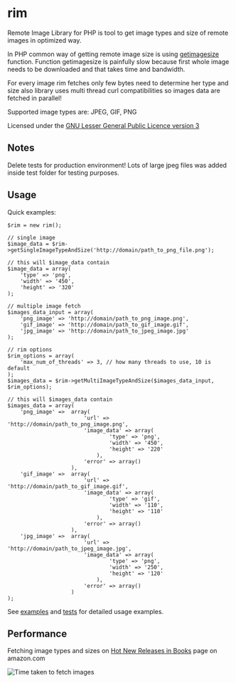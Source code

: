 rim
============================

Remote Image Library for PHP is tool to get image types and size of remote images in optimized way.

In PHP common way of getting remote image size is using [getimagesize](http://php.net/manual/en/function.getimagesize.php) function.
Function getimagesize is painfully slow because first whole image needs to be downloaded and that takes time and bandwidth.

For every image rim fetches only few bytes need to determine her type and size also library uses multi thread curl compatibilities so images data are fetched in parallel!

Supported image types are: JPEG, GIF, PNG

Licensed under the [GNU Lesser General Public Licence version 3](http://www.gnu.org/licenses/lgpl-3.0.txt)

Notes
-----

Delete tests for production environment! Lots of large jpeg files was added inside test folder for testing purposes.


Usage
-----

Quick examples:

    $rim = new rim();

	// single image
    $image_data = $rim->getSingleImageTypeAndSize('http://domain/path_to_png_file.png');

	// this will $image_data contain
    $image_data = array(
        'type' => 'png',
        'width' => '450',
        'height' => '320'
    );

	// multiple image fetch
	$images_data_input = array(
		'png_image' => 'http://domain/path_to_png_image.png',
		'gif_image'	=> 'http://domain/path_to_gif_image.gif',
		'jpg_image' => 'http://domain/path_to_jpeg_image.jpg'
	);

	// rim options
	$rim_options = array(
		'max_num_of_threads' => 3, // how many threads to use, 10 is default
	);
	$images_data = $rim->getMultiImageTypeAndSize($images_data_input, $rim_options);

	// this will $images_data contain
	$images_data = array(
		'png_image' => 	array(
							'url' => 'http://domain/path_to_png_image.png',
							'image_data' => array(
									'type' => 'png',
									'width' => '450',
									'height' => '220'
								),
							'error' => array()
						),
		'gif_image' => 	array(
							'url' => 'http://domain/path_to_gif_image.gif',
							'image_data' => array(
									'type' => 'gif',
									'width' => '110',
									'height' => '110'
								),
							'error' => array()
						),
		'jpg_image' => 	array(
							'url' => 'http://domain/path_to_jpeg_image.jpg',
							'image_data' => array(
									'type' => 'png',
									'width' => '250',
									'height' => '120'
								),
							'error' => array()
						)
	);

See [examples](/MatejB/rim/blob/master/examples/examples.php) and [tests](/MatejB/rim/blob/master/tests/tests.php) for detailed usage examples.


Performance
-----------

Fetching image types and sizes on [Hot New Releases in Books](http://www.amazon.com/gp/new-releases/books/ref=sv_b_2) page on amazon.com

![Time taken to fetch images](https://raw.github.com/MatejB/rim/master/tests/tests_resources/performance.jpg)